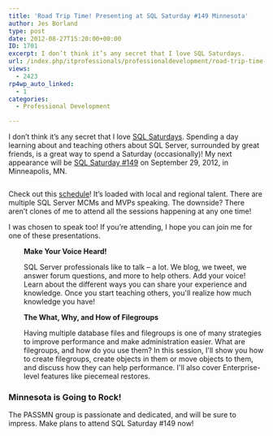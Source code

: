 ```yaml
---
title: 'Road Trip Time! Presenting at SQL Saturday #149 Minnesota'
author: Jes Borland
type: post
date: 2012-08-27T15:20:00+00:00
ID: 1701
excerpt: I don’t think it’s any secret that I love SQL Saturdays.
url: /index.php/itprofessionals/professionaldevelopment/road-trip-time-presenting-at/
views:
  - 2423
rp4wp_auto_linked:
  - 1
categories:
  - Professional Development

---
```

I don’t think it’s any secret that I love [SQL Saturdays][1]. Spending a day learning about and teaching others about SQL Server, surrounded by great friends, is a great way to spend a Saturday (occasionally)! My next appearance will be [SQL Saturday #149][2] on September 29, 2012, in Minneapolis, MN.

<p style="text-align: center;">
  <img src="http://www.sqlsaturday.com/images/sqlsat149_web.png" alt="" />
</p>

Check out this [schedule][3]! It’s loaded with local and regional talent. There are multiple SQL Server MCMs and MVPs speaking. The downside? There aren’t clones of me to attend all the sessions happening at any one time!

I was chosen to speak too! If you’re attending, I hope you can join me for one of these presentations.

<p style="padding-left: 30px;">
  <strong>Make Your Voice Heard!</strong>
</p>

<p style="padding-left: 30px;">
  SQL Server professionals like to talk &#8211; a lot. We blog, we tweet, we answer forum questions, and more to help others. Add your voice! Learn about the different ways you can share your experience and knowledge. Once you start teaching others, you'll realize how much knowledge you have!
</p>

<p style="padding-left: 30px;">
  <strong>The What, Why, and How of Filegroups</strong>
</p>

<p style="padding-left: 30px;">
  Having multiple database files and filegroups is one of many strategies to improve performance and make administration easier. What are filegroups, and how do you use them? In this session, I'll show you how to create filegroups, create objects in them or move objects to them, and discuss how they can help performance. I'll also cover Enterprise-level features like piecemeal restores.
</p>

### Minnesota is Going to Rock!

The PASSMN group is passionate and dedicated, and will be sure to impress. Make plans to attend SQL Saturday #149 now!

 [1]: http://sqlsaturday.com/
 [2]: http://sqlsaturday.com/149/eventhome.aspx
 [3]: http://sqlsaturday.com/149/schedule.aspx